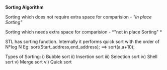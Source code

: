 
**Sorting Algorithm**

Sorting which does not require extra space for comparision - *"in 
place Sorting"*

Sorting which needs extra space for comparision - *"not in place Sorting" *

STL has sorting function. Internally it performs quick sort with the order of N*log N 
Eg: sort(Start_address,end_address); ==> sort(a,a+10);

Types of Sorting:
i) Bubble sort
ii) Insertion sort
iii) Selection sort
iv) Shell sort
v) Merge sort
vi) Quick sort
